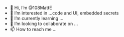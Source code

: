 - 👋 Hi, I’m @108MattE
- 👀 I’m interested in ...code and UI, embedded secrets 
- 🌱 I’m currently learning ...
- 💞️ I’m looking to collaborate on ...
- 📫 How to reach me ...

<!---
108MattE/108MattE is a ✨ special ✨ repository because its `README.md` (this file) appears on your GitHub profile.
You can click the Preview link to take a look at your changes.
--->
